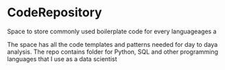 # CodeRepository
Space to store commonly used boilerplate code for every languageages a

The space has all the code templates and patterns needed for day to daya analysis. The repo contains folder for Python, SQL and other programming languages that I use as a data scientist
